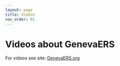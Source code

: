 ```yaml
---
layout: page
title: Videos
nav_order: 91
---
```

# Videos about GenevaERS

For videos see site: [GenevaERS.org](https://genevaers.org)
